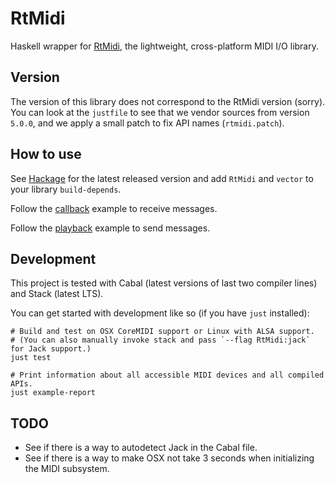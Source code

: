 # RtMidi

Haskell wrapper for [RtMidi](http://www.music.mcgill.ca/~gary/rtmidi/), the lightweight, cross-platform MIDI I/O library.

## Version

The version of this library does not correspond to the RtMidi version (sorry). You can look at the `justfile` to see that we vendor sources
from version `5.0.0`, and we apply a small patch to fix API names (`rtmidi.patch`).

## How to use

See [Hackage](https://hackage.haskell.org/package/RtMidi) for the latest released version and add `RtMidi` and `vector` to your library `build-depends`.

Follow the [callback](https://github.com/riottracker/RtMidi/blob/master/examples/callback.hs) example to receive messages.

Follow the [playback](https://github.com/riottracker/RtMidi/blob/master/examples/playback.hs) example to send messages.

## Development

This project is tested with Cabal (latest versions of last two compiler lines) and Stack (latest LTS).

You can get started with development like so (if you have `just` installed):

    # Build and test on OSX CoreMIDI support or Linux with ALSA support.
    # (You can also manually invoke stack and pass `--flag RtMidi:jack` for Jack support.)
    just test

    # Print information about all accessible MIDI devices and all compiled APIs.
    just example-report

## TODO

* See if there is a way to autodetect Jack in the Cabal file.
* See if there is a way to make OSX not take 3 seconds when initializing the MIDI subsystem.
